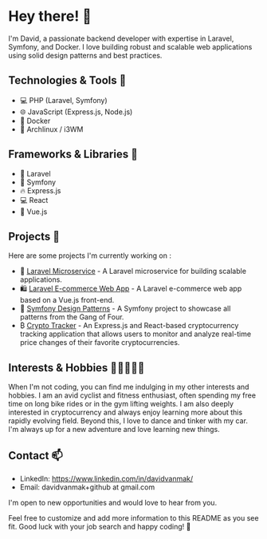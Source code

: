 
# Hey there! 👋

I'm David, a passionate backend developer with expertise in Laravel, Symfony, and Docker. I love building robust and scalable web applications using solid design patterns and best practices.

## Technologies & Tools 🚀

- 💻 PHP (Laravel, Symfony)
- 🌐 JavaScript (Express.js, Node.js)
- 🐳 Docker
- 🐧 Archlinux / i3WM

## Frameworks & Libraries 🔧

- 🎉 Laravel
- 🌟 Symfony
- 🔥 Express.js
- 💻 React
- 🌈 Vue.js

## Projects 🔨

Here are some projects I'm currently working on :

- 🚀 [Laravel Microservice](https://github.com/Slourp/laravel_microservice) - A Laravel microservice for building scalable applications.
- 🛍️ [Laravel E-commerce Web App](https://github.com/Slourp/laravel_ecommerce_vue) - A Laravel e-commerce web app based on a Vue.js front-end.
- 🎨 [Symfony Design Patterns](https://github.com/Slourp/pattern) - A Symfony project to showcase all patterns from the Gang of Four.
- ₿ [Crypto Tracker](https://github.com/Slourp/cryptocurrency_tracker) - An Express.js and React-based cryptocurrency tracking application that allows users to monitor and analyze real-time price changes of their favorite cryptocurrencies.

## Interests & Hobbies 🚴‍♂️💪💃🔧

When I'm not coding, you can find me indulging in my other interests and hobbies. I am an avid cyclist and fitness enthusiast, often spending my free time on long bike rides or in the gym lifting weights. I am also deeply interested in cryptocurrency and always enjoy learning more about this rapidly evolving field. Beyond this, I love to dance and tinker with my car. I'm always up for a new adventure and love learning new things.

## Contact 📫

- LinkedIn: https://www.linkedin.com/in/davidvanmak/
- Email: davidvanmak+github at gmail.com

I'm open to new opportunities and would love to hear from you.

Feel free to customize and add more information to this README as you see fit. Good luck with your job search and happy coding! 🚀
